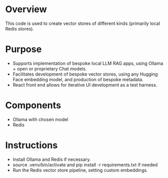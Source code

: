 # Overview
This code is used to create vector stores of different kinds (primarily local Redis stores).

# Purpose
- Supports implementation of bespoke local LLM RAG apps, using Ollama + open or proprietary Chat models.
- Facilitates development of bespoke vector stores, using any Hugging Face embedding model, and production of bespoke metadata.
- React front end allows for iterative UI development as a test harness.

# Components
- Ollama with chosen model
- Redis

# Instructions
- Install Ollama and Redis if necessary.
- source .venv/bin/activate and pip install -r requirements.txt if needed
- Run the Redis vector store pipeline, setting custom embeddings.


